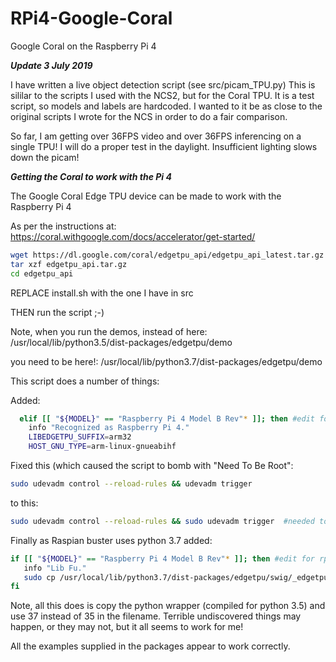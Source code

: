 # RPi4-Google-Coral
Google Coral on the Raspberry Pi 4

***Update 3 July 2019***

I have written a live object detection script (see src/picam_TPU.py)
This is sililar to the scripts I used with the NCS2, but for the Coral TPU.
It is a test script, so models and labels are hardcoded. I wanted to it be as close to the original scripts I wrote for the NCS in order to do a fair comparison.

So far, I am getting over 36FPS video and over 36FPS inferencing on a single TPU!
I will do a proper test in the daylight. Insufficient lighting slows down the picam!

***Getting the Coral to work with the Pi 4***

The Google Coral Edge TPU device can be made to work with the Raspberry Pi 4 

As per the instructions at: https://coral.withgoogle.com/docs/accelerator/get-started/

```bash
wget https://dl.google.com/coral/edgetpu_api/edgetpu_api_latest.tar.gz -O edgetpu_api.tar.gz --trust-server-names
tar xzf edgetpu_api.tar.gz
cd edgetpu_api
```


REPLACE install.sh with the one I have in src

THEN run the script ;-)

Note, when you run the demos, instead of here:
/usr/local/lib/python3.5/dist-packages/edgetpu/demo

you need to be here!:
/usr/local/lib/python3.7/dist-packages/edgetpu/demo

This script does a number of things:

Added:
```bash
  elif [[ "${MODEL}" == "Raspberry Pi 4 Model B Rev"* ]]; then #edit for rpi4
    info "Recognized as Raspberry Pi 4."
    LIBEDGETPU_SUFFIX=arm32
    HOST_GNU_TYPE=arm-linux-gnueabihf
 ```
    
    
 Fixed this (which caused the script to bomb with "Need To Be Root":
 ```bash
 sudo udevadm control --reload-rules && udevadm trigger
 ```
 to this:
 ```bash
 sudo udevadm control --reload-rules && sudo udevadm trigger  #needed to put sudo in second half of command...
 ```
 
 Finally as Raspian buster uses python 3.7 added:
 ```bash
 if [[ "${MODEL}" == "Raspberry Pi 4 Model B Rev"* ]]; then #edit for rpi4
    info "Lib Fu."
    sudo cp /usr/local/lib/python3.7/dist-packages/edgetpu/swig/_edgetpu_cpp_wrapper.cpython-35m-arm-linux-gnueabihf.so /usr/local/lib/python3.7/dist-packages/edgetpu/swig/_edgetpu_cpp_wrapper.cpython-37m-arm-linux-gnueabihf.so
fi
```

Note, all this does is copy the python wrapper (compiled for python 3.5) and use 37 instead of 35 in the filename. 
Terrible undiscovered things may happen, or they may not, but it all seems to work for me!

All the examples supplied in the packages appear to work correctly.

